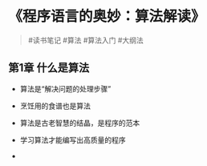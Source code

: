 # 《程序语言的奥妙：算法解读》
> #读书笔记 #算法 #算法入门 #大纲法

## 第1章 什么是算法
- 算法是“解决问题的处理步骤”
- 烹饪用的食谱也是算法

- 算法是古老智慧的结晶，是程序的范本
- 学习算法才能编写出高质量的程序

- 
